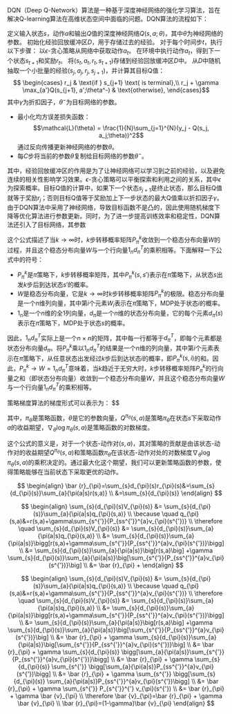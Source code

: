 DQN（Deep Q-Network）算法是一种基于深度神经网络的强化学习算法，旨在解决Q-learning算法在高维状态空间中面临的问题。DQN算法的流程如下：

定义输入状态$s$，动作$a$和输出$Q$值的深度神经网络$Q(s,a;\theta)$，其中$\theta$为神经网络的参数。
初始化经验回放缓冲区$D$，用于存储过去的经验。
对于每个时间步$t$，执行以下步骤：
以$\epsilon$-贪心策略从网络中获取动作$a_t$。
在环境中执行动作$a_t$，得到下一个状态$s_{t+1}$和奖励$r_t$。
将$(s_t, a_t, r_t, s_{t+1})$存储到经验回放缓冲区$D$中。
从$D$中随机抽取一个小批量的经验$(s_j, a_j, r_j, s_{j+1})$，并计算其目标Q值：
$$
\begin{cases}
r_j & \text{if } s_{j+1} \text{ is terminal},\\
r_j + \gamma \max_{a'}Q(s_{j+1}, a';\theta^-) & \text{otherwise},
\end{cases}$$
其中$\gamma$为折扣因子，$\theta^-$为目标网络的参数。
- 最小化均方误差损失函数：
$$\mathcal{L}(\theta) = \frac{1}{N}\sum_{j=1}^{N}(y_j - Q(s_j, a_j;\theta))^2$$
通过反向传播更新神经网络的参数$\theta$。
- 每$C$步将当前的参数$\theta$复制给目标网络的参数$\theta^-$。

其中，经验回放缓冲区的作用是为了让神经网络可以学习到之前的经验，以及避免连续的相关性影响学习效果。$\epsilon$-贪心策略可以平衡探索和利用之间的关系，其中$\epsilon$为探索概率。目标Q值的计算中，如果下一个状态$s_{j+1}$是终止状态，那么目标Q值就等于奖励$r_j$；否则目标Q值等于奖励加上下一步状态的最大Q值乘以折扣因子$\gamma$。由于DQN算法中采用了神经网络，导致目标函数不是凸的，因此使用随机梯度下降等优化算法进行参数更新。同时，为了进一步提高训练效率和稳定性，DQN算法还引入了目标网络，其参数


这个公式描述了当$k \rightarrow \infty$时，$k$步转移概率矩阵$P_{\pi}^{k}$收敛到一个稳态分布向量$W$的过程，并且这个稳态分布向量$W$与一个行向量$1_n d_{\pi}^T$的乘积相等。下面解释一下公式中的符号：

- $P_{\pi}^{k}$是$\pi$策略下，$k$步转移概率矩阵，其中$P_{\pi}^{k}(s, s')$表示在$\pi$策略下，从状态$s$出发$k$步后到达状态$s'$的概率。
- $W$是稳态分布向量，它是$k \rightarrow \infty$时$k$步转移概率矩阵$P_{\pi}^{k}$的极限。稳态分布向量是一个$n$维列向量，其中第$i$个元素$W_i$表示在$\pi$策略下，MDP处于状态$i$的概率。
- $1_n$是一个$n$维的全1列向量，$d_{\pi}$是一个$n$维的状态分布向量，它的每个元素$d_{\pi}(s)$表示在$\pi$策略下，MDP处于状态$s$的概率。

因此，$1_n d_{\pi}^T$实际上是一个$n \times n$的矩阵，其中每一行都等于$d_{\pi}^T$，即每个元素都是状态分布向量$d_{\pi}$。将$P_{\pi}^{k}$乘以$1_n d_{\pi}^T$的结果是一个$n$维的列向量，其中第$i$个元素表示在$\pi$策略下，从任意状态出发经过$k$步后到达状态$i$的概率，即$P_{\pi}^{k}(s, i)$的和。因此，$P_{\pi}^{k} \rightarrow W = 1_nd_{\pi}^T$意味着，当$k$趋近于无穷大时，$k$步转移概率矩阵$P_{\pi}^{k}$的行向量之和（即状态分布向量）收敛到一个稳态分布向量$W$，并且这个稳态分布向量$W$与一个行向量$1_n d_{\pi}^T$的乘积相等。

策略梯度算法的梯度形式可以表示为：
$$


其中，$\pi_{\theta}$是策略函数，$\theta$是它的参数向量，$Q^{\pi_{\theta}}(s,a)$是策略$\pi_{\theta}$在状态$s$下采取动作$a$的收益期望，$\nabla_{\theta} \log\pi_{\theta}(s,a)$是策略函数的对数梯度。

这个公式的意义是，对于一个状态-动作对$(s, a)$，其对策略的贡献是由该状态-动作对的收益期望$Q^{\pi_{\theta}}(s,a)$和策略函数$\pi_{\theta}$在该状态-动作对处的对数梯度$\nabla_{\theta} \log\pi_{\theta}(s,a)$的乘积决定的。通过最大化这个期望，我们可以更新策略函数的参数，使得策略能够在当前状态下采取更优的动作。


$$
\begin{align}
\bar {r}_{\pi}=\sum_{s}d_{\pi}(s)r_{\pi}(s)&=\sum_{s}{d_{\pi}(s)}\sum_{a}{\pi(a|s)r(s,a)} \\
&=\sum_{s}{d_{\pi}(s)}
\end{align}
$$

$$
\begin{align}
\sum_{s}{d_{\pi}(s)V_{\pi}(s)} &= \sum_{s}{d_{\pi}(s)}\sum_{a}{\pi(a|s)q_{\pi}(s,a)} \\
\because \quad q_{\pi}(s,a)&=r(s,a)+\gamma\sum_{s^{'}}{P_{ss^{'}}^{a}v_{\pi}(s^{'})} \\
\therefore \quad \sum_{s}{d_{\pi}(s)V_{\pi}(s)} &= \sum_{s}{d_{\pi}(s)}\sum_{a}{\pi(a|s)q_{\pi}(s,a)} \\
&= \sum_{s}{d_{\pi}(s)}\sum_{a}{\pi(a|s)}\bigg[r(s,a)+\gamma\sum_{s^{'}}{P_{ss^{'}}^{a}v_{\pi}(s^{'})}\bigg] \\
&= \sum_{s}{d_{\pi}(s)}\sum_{a}{\pi(a|s)}\big[r(s,a)\big] +\gamma \sum_{s}{d_{\pi}(s)}\sum_{a}{\pi(a|s)}\big[\sum_{s^{'}}{P_{ss^{'}}^{a}v_{\pi}(s^{'})}\big] \\
&= \bar {r}_{\pi} + 
\end{align}
$$

$$
\begin{align}
\sum_{s}{d_{\pi}(s)V_{\pi}(s)} &= \sum_{s}{d_{\pi}(s)}\sum_{a}{\pi(a|s)q_{\pi}(s,a)} \\
\because \quad q_{\pi}(s,a)&=r(s,a)+\gamma\sum_{s^{'}}{P_{ss^{'}}^{a}v_{\pi}(s^{'})} \\
\therefore \quad \sum_{s}{d_{\pi}(s)V_{\pi}(s)} &= \sum_{s}{d_{\pi}(s)}\sum_{a}{\pi(a|s)q_{\pi}(s,a)} \\
&= \sum_{s}{d_{\pi}(s)}\sum_{a}{\pi(a|s)}\bigg[r(s,a)+\gamma\sum_{s^{'}}{P_{ss^{'}}^{a}v_{\pi}(s^{'})}\bigg] \\
&= \sum_{s}{d_{\pi}(s)}\sum_{a}{\pi(a|s)}\big[r(s,a)\big] +\gamma \sum_{s}{d_{\pi}(s)}\sum_{a}{\pi(a|s)}\big[\sum_{s^{'}}{P_{ss^{'}}^{a}v_{\pi}(s^{'})}\big] \\
&= \bar {r}_{\pi} + \gamma \sum_{s}{d_{\pi}(s)}\sum_{a}{\pi(a|s)}\big[\sum_{s^{'}}{P_{ss^{'}}^{a}v_{\pi}(s^{'})}\big] \\
&= \bar {r}_{\pi} + \gamma \sum_{s}{d_{\pi}(s)} \bigg[\sum_{a}{\pi(a|s)}\sum_{s^{'}}{P_{ss^{'}}^{a}v_{\pi}(s^{'})}\bigg] \\
&= \bar {r}_{\pi} + \gamma \sum_{s}{d_{\pi}(s)} \sum_{s^{'}} \bigg[\sum_{a}{\pi(a|s)}P_{ss^{'}}^{a}v_{\pi}(s^{'})\bigg] \\
&= \bar {r}_{\pi} + \gamma \sum_{s^{'}} \bigg[\sum_{s}{d_{\pi}(s)} \sum_{a}{\pi(a|s)}P_{ss^{'}}^{a}v_{\pi}(s^{'})\bigg] \\
&= \bar {r}_{\pi} + \gamma \sum_{s^{'}} P_{s^{'}}^{'} v_{\pi}(s^{'}) \\
&= \bar {r}_{\pi} + \gamma \bar {v}_{\pi} \\
\therefore \bar {v}_{\pi}=\bar {r}_{\pi} + \gamma \bar {v}_{\pi} \\
\bar {r}_{\pi}=(1-\gamma)\bar {v}_{\pi}
\end{align}
$$

